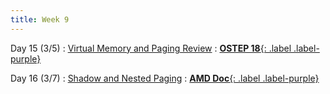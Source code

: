 ```yaml
---
title: Week 9
---
```


Day 15 (3/5)
: [Virtual Memory and Paging Review](#)
  : [**OSTEP 18**{: .label .label-purple}](https://pages.cs.wisc.edu/~remzi/OSTEP/vm-paging.pdf)

Day 16 (3/7)
: [Shadow and Nested Paging](#)
  : [**AMD Doc**{: .label .label-purple}](https://www.amd.com/en/search/documentation/hub.html#sortCriteria=%40amd_release_date%20descending&f-amd_archive_status=Active&f-amd_audience=Technical)
